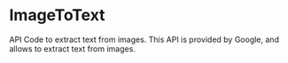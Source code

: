 # ImageToText
API Code to extract text from images. This API is provided by Google, and allows to extract text from images.
